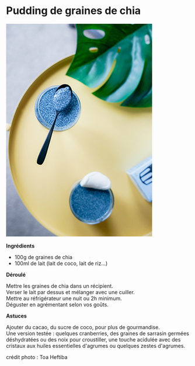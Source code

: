 # Pudding de graines de chia

![pudding de chia](https://github.com/bndct-lmbrt/mes-recettes/blob/master/medias/pudding-chia.jpg)

**Ingrédients**  
 

* 100g de graines de chia
* 100ml de lait (lait de coco, lait de riz...)


**Déroulé**

Mettre les graines de chia dans un récipient.  
Verser le lait par dessus et mélanger avec une cuiller.  
Mettre au réfrigérateur une nuit ou 2h minimum.  
Déguster en agrémentant selon vos goûts.  


**Astuces** 

Ajouter du cacao, du sucre de coco, pour plus de gourmandise.  
Une version testée : quelques cranberries, des graines de sarrasin germées déshydratées ou des noix pour croustiller, une touche acidulée avec des cristaux aux huiles essentielles d'agrumes ou quelques zestes d'agrumes.

crédit photo : Toa Heftiba